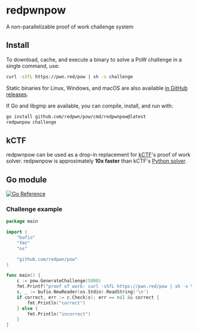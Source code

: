 # redpwnpow

A non-parallelizable proof of work challenge system

## Install

To download, cache, and execute a binary to solve a PoW challenge in a single command, use:
```sh
curl -sSfL https://pwn.red/pow | sh -s challenge
```

Static binaries for Linux, Windows, and macOS are also available [in GitHub releases](https://github.com/redpwn/pow/releases).

If Go and libgmp are available, you can compile, install, and run with:
```sh
go install github.com/redpwn/pow/cmd/redpwnpow@latest
redpwnpow challenge
```

## kCTF

redpwnpow can be used as a drop-in replacement for [kCTF](https://google.github.io/kctf/)'s proof of work solver.
redpwnpow is approximately **10x faster** than kCTF's [Python solver](https://github.com/google/kctf/blob/v1.0/docker-images/challenge/pow.py).

## Go module

[![Go Reference](https://pkg.go.dev/badge/github.com/redpwn/pow.svg)](https://pkg.go.dev/github.com/redpwn/pow)

### Challenge example

```go
package main

import (
	"bufio"
	"fmt"
	"os"

	"github.com/redpwn/pow"
)

func main() {
	c := pow.GenerateChallenge(5000)
	fmt.Printf("proof of work: curl -sSfL https://pwn.red/pow | sh -s %s\nsolution: ", c)
	s, _ := bufio.NewReader(os.Stdin).ReadString('\n')
	if correct, err := c.Check(s); err == nil && correct {
		fmt.Println("correct")
	} else {
		fmt.Println("incorrect")
	}
}
```
